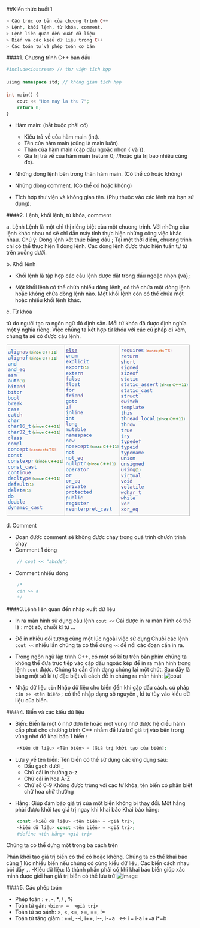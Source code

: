 ##Kiến thức buổi 1 
```php
> Cấu trúc cơ bản của chương trình C++  
> Lệnh, khối lệnh, từ khóa, comment.
> Lệnh liên quan đến xuất dữ liệu
> Biến và các kiểu dữ liệu trong C++
> Các toán tử và phép toán cơ bản 
```

####1. Chương trình C++ ban đầu
```php
#include<iostream> // thư viện tích hợp

using namespace std; // không gian tích hợp

int main() {
    cout << "Hom nay la thu 7";
    return 0;
}
```

+ Hàm main: (bắt buộc phải có)

	+ Kiểu trả về của hàm main (int).
	+ Tên của hàm main (cũng là main luôn).
	+ Thân của hàm main (cặp dấu ngoặc nhọn { và }).
	+ Giá trị trả về của hàm main (return 0; //hoặc giá trị bao nhiêu cũng đc).


+ Những dòng lệnh bên trong thân hàm main. (Có thể có hoặc không)

+ Những dòng comment. (Có thể có hoặc không)

+ Tích hợp thư viện và không gian tên. (Phụ thuộc vào các lệnh mà bạn sử dụng).


####2. Lệnh, khối lệnh, từ khóa, comment

a. Lệnh
Lệnh là một chỉ thị riêng biệt của một chương trình.
Với những câu lệnh khác nhau nó sẽ chỉ dẫn máy tính thực hiện những công việc khác nhau.
Chú ý: Dòng lệnh kết thúc bằng dấu ;
Tại một thời điểm, chương trình chỉ có thể thực hiện 1 dòng lệnh. Các dòng lệnh được thực hiện tuần tự từ trên xuống dưới.

b. Khối lệnh
- Khối lệnh là tập hợp các câu lệnh được đặt trong dấu ngoặc nhọn {và};

- Một khối lệnh có thể chứa nhiều dòng lệnh, có thể chứa một dòng lệnh hoặc không chứa dòng lệnh nào. Một khối lệnh còn có thể chứa một hoặc nhiều khối lệnh khác.

c. Từ khóa

từ do người tạo ra ngôn ngữ đó định sẵn. Mỗi từ khóa đã được định nghĩa một ý nghĩa riêng. Việc chúng ta kết hợp từ khóa với các cú pháp đi kèm, chúng ta sẽ có được câu lệnh.

![từ khóa](https://raw.githubusercontent.com/nguyenchiemminhvu/CPP-Tutorial/master/1-cpp-co-ban/1-2-lenh-khoi-lenh-tu-khoa/keyword.png)

d. Comment
- Đoạn được comment sẽ không được chạy trong quá trình chươn trình chạy
- Comment 1 dòng
```php
    // cout << "abcde";
```
- Comment nhiều dòng
```php
    /*
    cin >> a
    */
```

####3.Lệnh liên quan đến nhập xuất dữ liệu
- In ra màn hình sử dụng câu lệnh `cout <<` 
Cái được in ra màn hình có thể là : một số, chuỗi kĩ tự ...
- Để in nhiều đối tượng cùng một lúc ngoài việc sử dụng Chuỗi các lệnh `cout <<`  nhiều lần chúng ta có thể dùng `<<` để nối các đoạn cần in ra.
- Trong ngôn ngữ lập trình C++, có một số kí tự trên bàn phím chúng ta không thể đưa trực tiếp vào cặp dấu ngoặc kép để in ra màn hình trong lệnh `cout` được. Chúng ta cần định dạng chúng lại một chút. Sau đây là bảng một số kí tự đặc biệt và cách để in chúng ra màn hình:
![cout](https://user-images.githubusercontent.com/85023342/139535333-c2cb34ea-3f56-402b-b9f9-7e8f580da137.png)

- Nhập dữ liệu `cin` Nhập dữ liệu cho biến đến khi gặp dấu cách.
cú pháp `cin >> <tên biến>;`
có thể nhập dạng số nguyên , kí tự tùy vào kiểu dữ liệu của biến.


####4. Biến và các kiểu dữ liệu
- Biến:  Biến là một ô nhớ đơn lẻ hoặc một vùng nhớ được hệ điều hành cấp phát cho chương trình C++ nhằm để lưu trữ giá trị vào bên trong vùng nhớ đó
 khai báo 1 biến : 
```php
    <Kiểu dữ liệu> <Tên biến> = [Giá trị khởi tạo của biến];
```
* Lưu ý về tên biến:
    Tên biến có thể sử dụng các ứng dụng sau:
    - Dấu gạch dưới _
    - Chữ cái in thường a-z
    - Chữ cái in hoa A-Z
    - Chữ số 0-9
    Không được trùng với các từ khóa, tên biến có phân biệt chữ hoa chữ thường

- Hằng: Giúp đảm bảo giá trị của một biến không bị thay đổi. Một hằng phải được khởi tạo giá trị ngay khi khai báo
Khai báo hằng:
```php
    const <kiểu dữ liệu> <tên biến> = <giá trị>;
    <kiểu dữ liệu> const <tên biến> = <giá trị>;
    #define <tên hằng> <giá trị>
```
Chúng ta có thể dựng một trong ba cách trên


Phần khởi tạo giá trị biến có thể có hoặc không.
Chúng ta có thể khai báo cùng 1 lúc nhiều biến nếu chúng có cùng kiểu dữ liệu, Các biến cách nhau bỏi dấy `,`.
-Kiểu dữ liệu: là thành phần phải có khi khai báo biến giúp xác minh được giới hạn giá trị  biến có thể lưu trữ
![image](https://user-images.githubusercontent.com/85023342/139536247-c523ba4a-fcfa-4fac-80e0-17005ad423d9.png)


####5. Các phép toán
- Phép toán : +, -, *, / , %
- Toán tử gán: `<bien> =  <giá trị>`
- Toán tử so sánh: >, <, <=, >=, ==, != 
- Toán tử tăng giảm : ++i, --i, i++, i--, 
i-=a` `  <-> i = i-a 
i+=a
i*=b